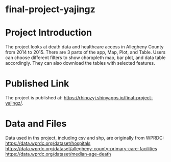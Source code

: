 # final-project-yajingz

# Project Introduction
The project looks at death data and healthcare access in Allegheny County from 2014 to 2015. There are 3 parts of the app, Map, Plot, and Table. Users can choose different filters to show choropleth map, bar plot, and data table accordingly. They can also download the tables with selected features. 

# Published Link
The project is published at: https://rhinozyj.shinyapps.io/final-project-yajingz/.

# Data and Files
Data used in ths project, including csv and shp, are originally from WPRDC:
<br />https://data.wprdc.org/dataset/hospitals
<br />https://data.wprdc.org/dataset/allegheny-county-primary-care-facilities
<br />https://data.wprdc.org/dataset/median-age-death
